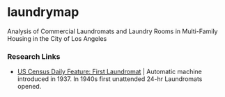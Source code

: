 # laundrymap
Analysis of Commercial Laundromats and Laundry Rooms in Multi-Family Housing in the City of Los Angeles

### Research Links
* [US Census Daily Feature: First Laundromat](http://www.prnewswire.com/news-releases/us-census-bureau-daily-feature-for-april-17-first-laundromat-300438254.html) | Automatic machine introduced in 1937. In 1940s first unattended 24-hr Laundromats opened.
